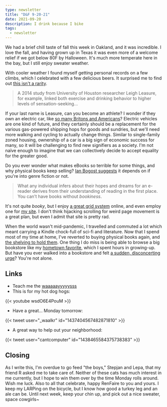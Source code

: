 ```yaml
---
type: newsletter
title: "D&F 9-20-21"
date: 2021-09-20
description: I drink because I bike
tags:
  - newsletter
---
```


We had a brief chill taste of fall this week in Oakland, and it was incredible. I love the fall, and having grown up in Texas it was even more of a welcome relief if we got below 80F by Halloween. It's much more temperate here in the bay, but I still enjoy sweater weather.

With cooler weather I found myself getting personal records on a few climbs, which I celebrated with a few delicious beers. It surprised me to find out [this isn't a rarity](https://www.outsideonline.com/health/running/exercise-alcohol-research/). 

>  A 2014 study from University of Houston researcher Leigh Leasure, for example, linked both exercise and drinking behavior to higher levels of sensation-seeking...

If your last name is Leasure, can you become an athlete? I wonder if they own an electric car, like [so many Britons and Americans](https://www.bbc.com/news/business-56748346)? Electric vehicles are one kind of future, and they certainly should be a replacement for the various gas-powered shipping hops for goods and sundries, but we'll need more walking and cycling to actually change things. Similar to single-family zoned housing, ownership of a car is a big sign of economic success for many, so it will be challenging to find new signifiers as a society. I'm not naïve enough to imagine that we can collectively decide to accept equality for the greater good.

Do you ever wonder what makes eBooks so terrible for some things, and why physical books keep selling? [Ian Bogost suggests](https://www.theatlantic.com/books/archive/2021/09/why-are-ebooks-so-terrible/620068/) it depends on if you're into genre fiction or not.

> What any individual infers about their hopes and dreams for an e-reader derives from their understanding of reading in the first place. You can’t have books without _bookiness_.

It's not quite _booky_, but I enjoy [a great grid system](https://stasaki.com/710354/15/) online, and even employ one for [my site](https://www.brookshelley.com). I don't think hijacking scrolling for weird page movement is a great plan, but even I admit that site is pretty rad.

When the world wasn't mid-pandemic, I travelled and commuted a lot which meant carrying a Kindle chock-full of sci-fi and literature. Now that I spend most of my time at home, I've reverted to buying physical books again, and [the shelving to hold them](https://stringfurniture.com/cases/the-calendar). One thing I do miss is being able to browse a big bookstore like my [hometown favorite](https://www.bookpeople.com), which I spent hours in growing-up. But have you ever walked into a bookstore and felt [a sudden, disconcerting urge](https://en.m.wikipedia.org/wiki/Mariko_Aoki_phenomenon)? You're not alone.

## Links

- Teach me the [waaaaayyyyysss](https://unpretty.space/post/662678543146352640)
- This is for my hot dog hogs:

{{< youtube wsdO6E4PouM >}}

- Have a great... Monday tomorrow:

{{< tweet user="_waalkr" id="1437404567482871810" >}}

- A great way to help out your neighborhood:

{{< tweet user="cantcomputer" id="1438465584375738383" >}}

## Closing

As I write this, I'm overdue to go feed "the boys," Stepjan and Lepa, that my friend R asked me to take care of. Neither of these cats has much interest in me currently, but I hope to win them over by the time Monday rolls around. Wish me luck. Also to all that celebrate, happy RenFaire to you and yours. I keep my LARPing on the bicycle, but I know how good a turkey leg and an ale can be. Until next week, keep your chin up, and pick out a nice sweater, space cowgirls~
